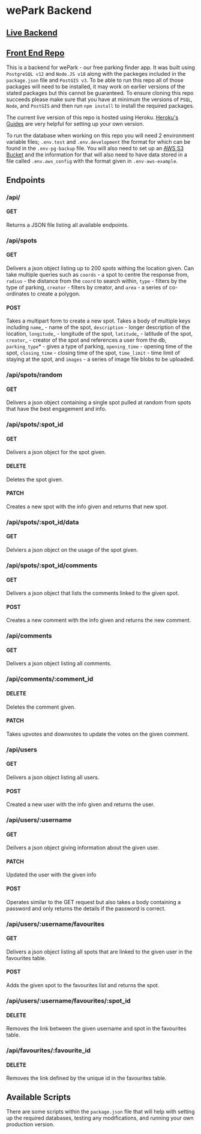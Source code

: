 # wePark Backend

## [Live Backend](https://wepark-be.herokuapp.com/api)

## [Front End Repo](https://github.com/jakewilliams33/wePark-fe)

This is a backend for wePark - our free parking finder app. It was built using `PostgreSQL v12` and `Node.JS v18` along with the packeges included in the `package.json` file and `PostGIS v3`. To be able to run this repo all of those packages will need to be installed, it may work on earlier versions of the stated packages but this cannot be guaranteed. To ensure cloning this repo succeeds please make sure that you have at minimum the versions of `PSQL`, `Node`, and `PostGIS` and then run `npm install` to install the required packages.

The current live version of this repo is hosted using Heroku. [Heroku's Guides](https://devcenter.heroku.com/articles/getting-started-with-nodejs) are very helpful for setting up your own version.

To run the database when working on this repo you will need 2 environment variable files; `.env.test` and `.env.development` the format for which can be found in the `.env-pg-backup` file. You will also need to set up an [AWS S3 Bucket](https://s3.console.aws.amazon.com/s3/) and the information for that will also need to have data stored in a file called `.env.aws_config` with the format given in `.env-aws-example`.

## Endpoints

### /api/

#### GET

Returns a JSON file listing all available endpoints.

### /api/spots

#### GET

Delivers a json object listing up to 200 spots withing the location given. Can take multiple queries such as `coords` - a spot to centre the response from, `radius` - the distance from the `coord` to search within, `type` - filters by the type of parking, `creator` - filters by creator, and `area` - a series of co-ordinates to create a polygon.

#### POST

Takes a multipart form to create a new spot. Takes a body of multiple keys including `name`_ - name of the spot, `description` - longer description of the location, `longitude`_ - longitude of the spot, `latitude`_ - latitude of the spot, `creator`_ - creator of the spot and references a user from the db, `parking_type`\* - gives a type of parking, `opening_time` - opening time of the spot, `closing_time` - closing time of the spot, `time_limit` - time limit of staying at the spot, and `images` - a series of image file blobs to be uploaded.

### /api/spots/random

#### GET

Delivers a json object containing a single spot pulled at random from spots that have the best engagement and info.

### /api/spots/:spot_id

#### GET

Delivers a json object for the spot given.

#### DELETE

Deletes the spot given.

#### PATCH

Creates a new spot with the info given and returns that new spot.

### /api/spots/:spot_id/data

#### GET

Delviers a json object on the usage of the spot given.

### /api/spots/:spot_id/comments

#### GET

Delivers a json object that lists the comments linked to the given spot.

#### POST

Creates a new comment with the info given and returns the new comment.

### /api/comments

#### GET

Delivers a json object listing all comments.

### /api/comments/:comment_id

#### DELETE

Deletes the comment given.

#### PATCH

Takes upvotes and downvotes to update the votes on the given comment.

### /api/users

#### GET

Delivers a json object listing all users.

#### POST

Created a new user with the info given and returns the user.

### /api/users/:username

#### GET

Deilvers a json object giving information about the given user.

#### PATCH

Updated the user with the given info

#### POST

Operates similar to the GET request but also takes a body containing a password and only returns the details if the password is correct.

### /api/users/:username/favourites

#### GET

Delivers a json object listing all spots that are linked to the given user in the favourites table.

#### POST

Adds the given spot to the favourites list and returns the spot.

### /api/users/:username/favourites/:spot_id

#### DELETE

Removes the link between the given username and spot in the favourites table.

### /api/favourites/:favourite_id

#### DELETE

Removes the link defined by the unique id in the favourites table.

## Available Scripts

There are some scripts within the `package.json` file that will help with setting up the required databases, testing any modifications, and running your own production version.
